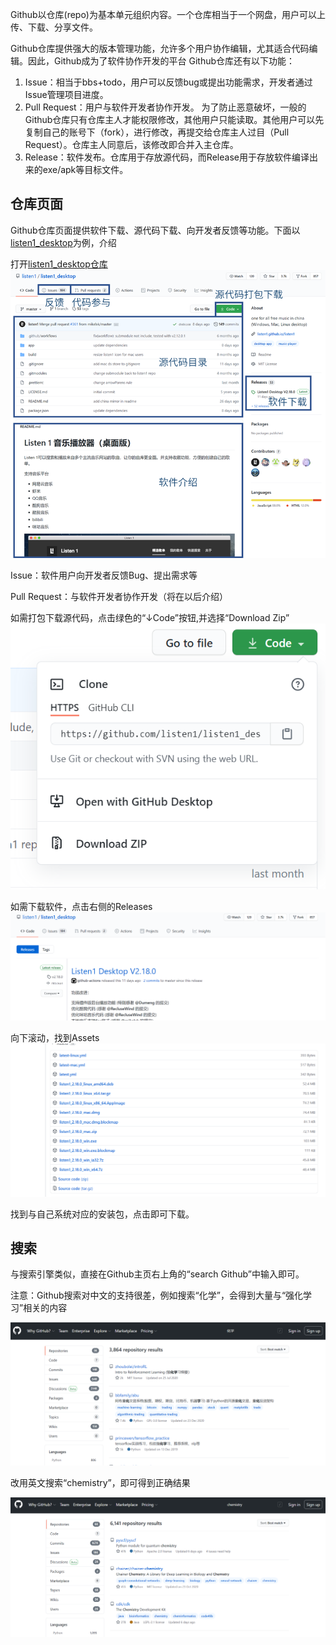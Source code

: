 Github以仓库(repo)为基本单元组织内容。一个仓库相当于一个网盘，用户可以上传、下载、分享文件。

Github仓库提供强大的版本管理功能，允许多个用户协作编辑，尤其适合代码编辑。因此，Github成为了软件协作开发的平台
Github仓库还有以下功能：
1. Issue：相当于bbs+todo，用户可以反馈bug或提出功能需求，开发者通过Issue管理项目进度。
2. Pull Request：用户与软件开发者协作开发。
    为了防止恶意破坏，一般的Github仓库只有仓库主人才能权限修改，其他用户只能读取。其他用户可以先复制自己的账号下（fork），进行修改，再提交给仓库主人过目（Pull Request）。仓库主人同意后，该修改即合并入主仓库。
3. Release：软件发布。仓库用于存放源代码，而Release用于存放软件编译出来的exe/apk等目标文件。

## 仓库页面
Github仓库页面提供软件下载、源代码下载、向开发者反馈等功能。下面以[listen1_desktop](https://github.com/listen1/listen1_desktop)为例，介绍

打开[listen1_desktop仓库](https://github.com/listen1/listen1_desktop)
![](Resource/2021-02-14-12-32-35.png)

Issue：软件用户向开发者反馈Bug、提出需求等

Pull Request：与软件开发者协作开发（将在以后介绍）

如需打包下载源代码，点击绿色的“↓Code”按钮,并选择“Download Zip”
![](Resource/2021-02-14-12-46-49.png)

如需下载软件，点击右侧的Releases
![](Resource/2021-02-14-12-48-31.png)

向下滚动，找到Assets
![](Resource/2021-02-14-12-49-15.png)

找到与自己系统对应的安装包，点击即可下载。


## 搜索
与搜索引擎类似，直接在Github主页右上角的“search Github”中输入即可。

注意：Github搜索对中文的支持很差，例如搜索“化学”，会得到大量与“强化学习”相关的内容

![](Resource/2021-02-14-11-17-15.png)

改用英文搜索“chemistry”，即可得到正确结果

![](Resource/2021-02-14-11-19-38.png)
